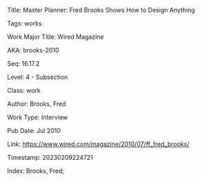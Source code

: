 Title:  Master Planner: Fred Brooks Shows How to Design Anything

Tags:   works

Work Major Title: Wired Magazine

AKA:    brooks-2010

Seq:    16.17.2

Level:  4 - Subsection

Class:  work

Author: Brooks, Fred

Work Type: Interview

Pub Date: Jul 2010

Link:   https://www.wired.com/magazine/2010/07/ff_fred_brooks/

Timestamp: 20230209224721

Index:  Brooks, Fred; 
